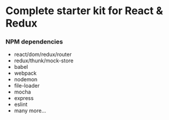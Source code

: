 # Complete starter kit for React & Redux

### NPM dependencies
  - react/dom/redux/router
  - redux/thunk/mock-store
  - babel
  - webpack
  - nodemon
  - file-loader
  - mocha
  - express
  - eslint
  - many more...
